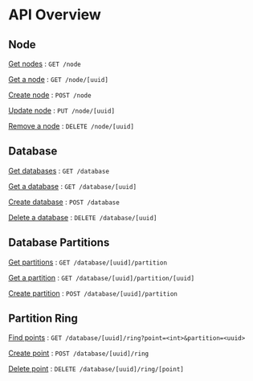 # API Overview

## Node

[Get nodes](node/get.md) : `GET /node`

[Get a node](node/uuid/get.md) : `GET /node/[uuid]`

[Create node](node/post.md) : `POST /node`

[Update node](node/uuid/put.md) : `PUT /node/[uuid]`

[Remove a node](node/uuid/delete.md) : `DELETE /node/[uuid]`

## Database

[Get databases](database/get.md) : `GET /database`

[Get a database](database/uuid/get.md) : `GET /database/[uuid]`

[Create database](database/post.md) : `POST /database`

[Delete a database](database/uuid/delete.md) : `DELETE /database/[uuid]`

## Database Partitions

[Get partitions](database/uuid/partition/get.md) : `GET /database/[uuid]/partition`

[Get a partition](database/uuid/partition/uuid/get.md) : `GET /database/[uuid]/partition/[uuid]`

[Create partition](database/uuid/partition/post.md) : `POST /database/[uuid]/partition`

## Partition Ring

[Find points](database/uuid/ring/get.md) : `GET /database/[uuid]/ring?point=<int>&partition=<uuid>`

[Create point](database/uuid/ring/post.md) : `POST /database/[uuid]/ring`

[Delete point](database/uuid/ring/point/delete.md) : `DELETE /database/[uuid]/ring/[point]`
